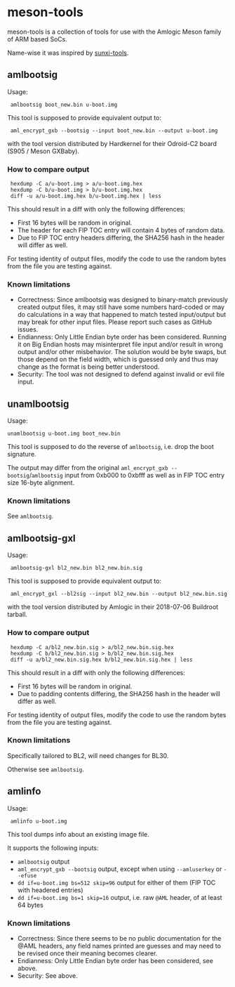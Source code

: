 # meson-tools

meson-tools is a collection of tools for use with the Amlogic Meson family of ARM based SoCs.

Name-wise it was inspired by [sunxi-tools](https://github.com/linux-sunxi/sunxi-tools/).

## amlbootsig

Usage:
```
 amlbootsig boot_new.bin u-boot.img
```

This tool is supposed to provide equivalent output to:
```
 aml_encrypt_gxb --bootsig --input boot_new.bin --output u-boot.img
```
with the tool version distributed by Hardkernel for their Odroid-C2 board (S905 / Meson GXBaby).

### How to compare output

```
 hexdump -C a/u-boot.img > a/u-boot.img.hex
 hexdump -C b/u-boot.img > b/u-boot.img.hex
 diff -u a/u-boot.img.hex b/u-boot.img.hex | less
```

This should result in a diff with only the following differences:

* First 16 bytes will be random in original.
* The header for each FIP TOC entry will contain 4 bytes of random data.
* Due to FIP TOC entry headers differing, the SHA256 hash in the header will differ as well.

For testing identity of output files, modify the code to use the random bytes from the file you are testing against.

### Known limitations

* Correctness: Since amlbootsig was designed to binary-match previously created output files, it may still have some numbers hard-coded or may do calculations in a way that happened to match tested input/output but may break for other input files. Please report such cases as GitHub issues.
* Endianness: Only Little Endian byte order has been considered. Running it on Big Endian hosts may misinterpret file input and/or result in wrong output and/or other misbehavior. The solution would be byte swaps, but those depend on the field width, which is guessed only and thus may change as the format is being better understood.
* Security: The tool was not designed to defend against invalid or evil file input.

## unamlbootsig

Usage:
```
unamlbootsig u-boot.img boot_new.bin
```

This tool is supposed to do the reverse of `amlbootsig`, i.e. drop the boot signature.

The output may differ from the original `aml_encrypt_gxb --bootsig`/`amlbootsig` input from 0xb000 to 0xbfff as well as in FIP TOC entry size 16-byte alignment.

### Known limitations

See `amlbootsig`.

## amlbootsig-gxl

Usage:
```
 amlbootsig-gxl bl2_new.bin bl2_new.bin.sig
```

This tool is supposed to provide equivalent output to:
```
 aml_encrypt_gxl --bl2sig --input bl2_new.bin --output bl2_new.bin.sig
```
with the tool version distributed by Amlogic in their 2018-07-06 Buildroot tarball.

### How to compare output

```
 hexdump -C a/bl2_new.bin.sig > a/bl2_new.bin.sig.hex
 hexdump -C b/bl2_new.bin.sig > b/bl2_new.bin.sig.hex
 diff -u a/bl2_new.bin.sig.hex b/bl2_new.bin.sig.hex | less
```

This should result in a diff with only the following differences:

* First 16 bytes will be random in original.
* Due to padding contents differing, the SHA256 hash in the header will differ as well.

For testing identity of output files, modify the code to use the random bytes from the file you are testing against.

### Known limitations

Specifically tailored to BL2, will need changes for BL30.

Otherwise see `amlbootsig`.

## amlinfo

Usage:
```
 amlinfo u-boot.img
```

This tool dumps info about an existing image file.

It supports the following inputs:
* `amlbootsig` output
* `aml_encrypt_gxb --bootsig` output, except when using `--amluserkey` or `--efuse`
* `dd if=u-boot.img bs=512 skip=96` output for either of them (FIP TOC with headered entries)
* `dd if=u-boot.img bs=1 skip=16` output, i.e. raw `@AML` header, of at least 64 bytes

### Known limitations

* Correctness: Since there seems to be no public documentation for the @AML headers, any field names printed are guesses and may need to be revised once their meaning becomes clearer.
* Endianness: Only Little Endian byte order has been considered, see above.
* Security: See above.
